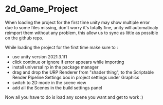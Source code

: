 # 2d_Game_Project

When loading the project for the first time unity may show multiple error due to some files missing, 
don't worry it's totally fine, unity will automaticaly reimport them without any problem, this allow us to sync as little as possible on the github repo.

While loading the project for the first time make sure to :
  - use unity version 2021.3.1f1
  - click continue or ignore if error appears while importing
  - install universal rp in the package manager
  - drag and drop the URP Renderer from "shader thing", to the Scriptable Render Pipeline Settings box in project settings under Graphics
  - switch to 2D mode in the scene view
  - add all the Scenes in the build settings panel
 

Now all you have to do is load any scene you want and get to work :)
